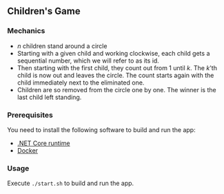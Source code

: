 ## Children's Game

### Mechanics

- _n_ children stand around a circle
- Starting with a given child and working clockwise, each child gets a sequential
  number, which we will refer to as its id.
- Then starting with the first child, they count out from 1 until _k_. The _k_'th
  child is now out and leaves the circle. The count starts again with the child
  immediately next to the eliminated one.
- Children are so removed from the circle one by one. The winner is the last child
  left standing.

### Prerequisites

You need to install the following software to build and run the app:

- [.NET Core runtime](https://www.microsoft.com/net/download/core)
- [Docker](https://www.docker.com/community-edition)

### Usage

Execute `./start.sh` to build and run the app.
